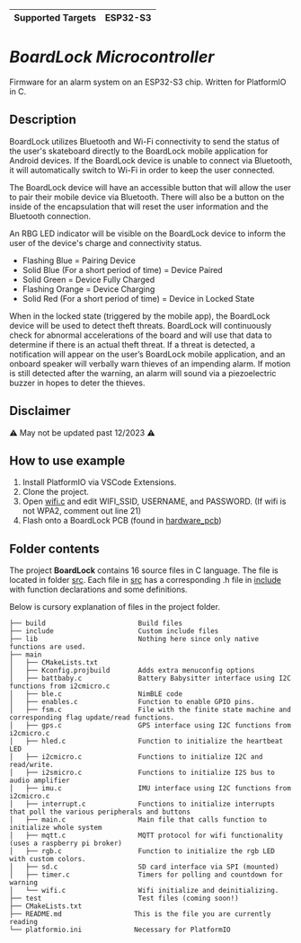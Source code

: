 | Supported Targets | ESP32-S3 |
| ----------------- | -------- |

# _BoardLock Microcontroller_

Firmware for an alarm system on an ESP32-S3 chip. Written for PlatformIO in C. 

## Description

BoardLock utilizes Bluetooth and Wi-Fi connectivity to send the status of the user's skateboard directly to the BoardLock mobile application for Android devices. If the BoardLock device is unable to connect via Bluetooth, it will automatically switch to Wi-Fi in order to keep the user connected.

The BoardLock device will have an accessible button that will allow the user to pair their mobile device via Bluetooth. There will also be a button on the inside of the encapsulation that will reset the user information and the Bluetooth connection.

An RBG LED indicator will be visible on the BoardLock device to inform the user of the device's charge and connectivity status.
* Flashing Blue = Pairing Device
* Solid Blue (For a short period of time) = Device Paired
* Solid Green = Device Fully Charged
* Flashing Orange = Device Charging
* Solid Red (For a short period of time) = Device in Locked State

When in the locked state (triggered by the mobile app), the BoardLock device will be used to detect theft threats. BoardLock will continuously check for abnormal accelerations of the board and will use that data to determine if there is an actual theft threat. If a threat is detected, a notification will appear on the user’s BoardLock mobile application, and an onboard speaker will verbally warn thieves of an impending alarm. If motion is still detected after the warning, an alarm will sound via a piezoelectric buzzer in hopes to deter the thieves.

## Disclaimer
:warning: May not be updated past 12/2023 :warning:

## How to use example
1. Install PlatformIO via VSCode Extensions.
2. Clone the project. 
3. Open [wifi.c](src/wifi.c) and edit WIFI_SSID, USERNAME, and PASSWORD. (If wifi is not WPA2, comment out line 21)
3. Flash onto a BoardLock PCB (found in [hardware_pcb](https://github.com/ECE477Group13/hardware_pcb))

## Folder contents

The project **BoardLock** contains 16 source files in C language. The file is located in folder [src](src). Each file in [src](src) has a corresponding .h file in [include](include) with function declarations and some definitions.

Below is cursory explanation of files in the project folder.

```
├── build                       Build files
├── include                     Custom include files
├── lib                         Nothing here since only native functions are used.
├── main
│   ├── CMakeLists.txt
│   ├── Kconfig.projbuild       Adds extra menuconfig options
│   ├── battbaby.c              Battery Babysitter interface using I2C functions from i2cmicro.c
│   ├── ble.c                   NimBLE code
│   ├── enables.c               Function to enable GPIO pins.
│   ├── fsm.c                   File with the finite state machine and corresponding flag update/read functions.
│   ├── gps.c                   GPS interface using I2C functions from i2cmicro.c
│   ├── hled.c                  Function to initialize the heartbeat LED
│   ├── i2cmicro.c              Functions to initialize I2C and read/write.
│   ├── i2smicro.c              Functions to initialize I2S bus to audio amplifier
│   ├── imu.c                   IMU interface using I2C functions from i2cmicro.c
│   ├── interrupt.c             Functions to initialize interrupts that poll the various peripherals and buttons
│   ├── main.c                  Main file that calls function to initialize whole system
│   ├── mqtt.c                  MQTT protocol for wifi functionality (uses a raspberry pi broker)
│   ├── rgb.c                   Function to initialize the rgb LED with custom colors.
│   ├── sd.c                    SD card interface via SPI (mounted)
│   ├── timer.c                 Timers for polling and countdown for warning
│   └── wifi.c                  Wifi initialize and deinitializing. 
├── test                        Test files (coming soon!)
├── CMakeLists.txt         
├── README.md                  This is the file you are currently reading
└── platformio.ini             Necessary for PlatformIO
```

